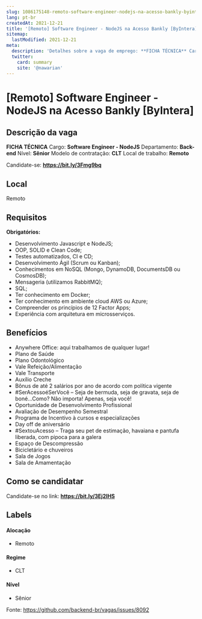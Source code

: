 ```yaml
---
slug: 1086175148-remoto-software-engineer-nodejs-na-acesso-bankly-byintera
lang: pt-br
createdAt: 2021-12-21
title: '[Remoto] Software Engineer - NodeJS na Acesso Bankly [ByIntera] - Vaga de Emprego'
sitemap:
  lastModified: 2021-12-21
meta:
  description: 'Detalhes sobre a vaga de emprego: **FICHA TÉCNICA** Cargo: **Software Engineer - NodeJS** Departamento: **Back-end** Nível: **Sênior** Modelo de contratação: **CLT** Local de trabalho: **Remoto** Candidate-se: **https://bit.ly/3Fmg9bq**'
  twitter:
    card: summary
    site: '@nawarian'
---
```


# [Remoto] Software Engineer - NodeJS na Acesso Bankly [ByIntera]

## Descrição da vaga

**FICHA TÉCNICA**
Cargo: **Software Engineer - NodeJS**
Departamento: **Back-end**
Nível: **Sênior**
Modelo de contratação: **CLT**
Local de trabalho: **Remoto**

Candidate-se: **https://bit.ly/3Fmg9bq**

## Local

Remoto

## Requisitos

**Obrigatórios:**

- Desenvolvimento Javascript e NodeJS;
- OOP, SOLID e Clean Code;
- Testes automatizados, CI e CD;
- Desenvolvimento Ágil (Scrum ou Kanban);
- Conhecimentos em NoSQL (Mongo, DynamoDB, DocumentsDB ou CosmosDB);
- Mensageria (utilizamos RabbitMQ);
- SQL;
- Ter conhecimento em Docker;
- Ter conhecimento em ambiente cloud AWS ou Azure;
- Compreender os princípios de 12 Factor Apps;
- Experiência com arquitetura em microsserviços.

## Benefícios

- Anywhere Office: aqui trabalhamos de qualquer lugar!
- Plano de Saúde
- Plano Odontológico
- Vale Refeição/Alimentação
- Vale Transporte
- Auxílio Creche
- Bônus de até 2 salários por ano de acordo com política vigente
- #SerAcessoéSerVocê – Seja de bermuda, seja de gravata, seja de boné...Como? Não importa! Apenas, seja você!
- Oportunidade de Desenvolvimento Profissional
- Avaliação de Desempenho Semestral
- Programa de Incentivo à cursos e especializações
- Day off de aniversário
- #SextouAcesso – Traga seu pet de estimação, havaiana e pantufa liberada, com pipoca para a galera
- Espaço de Descompressão
- Bicicletário e chuveiros
- Sala de Jogos
- Sala de Amamentação

## Como se candidatar

Candidate-se no link: **https://bit.ly/3Ej2IHS**

## Labels

#### Alocação
- Remoto

#### Regime
- CLT


#### Nível
- Sênior




Fonte: https://github.com/backend-br/vagas/issues/8092